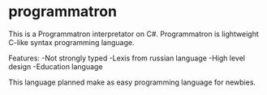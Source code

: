 # programmatron
This is a Programmatron interpretator on C#.
Programmatron is lightweight C-like syntax programming language.

Features:
-Not strongly typed
-Lexis from russian language
-High level design
-Education language

This language planned make as easy programming language for newbies. 
